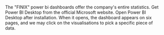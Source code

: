 The "FINIX" power bi dashboards offer the company's entire statistics.
Get Power BI Desktop from the official Microsoft website.
Open Power BI Desktop after installation.
When it opens, the dashboard appears on six pages, and we may click on the visualisations to pick a specific piece of data.
